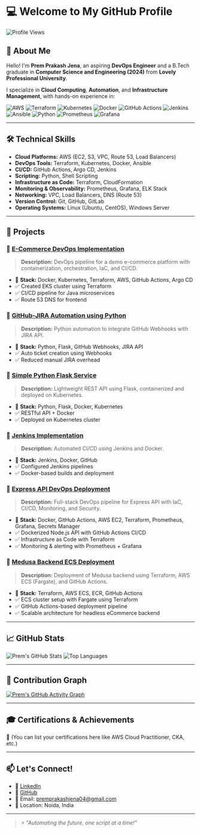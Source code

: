 # 💻 Welcome to My GitHub Profile

![Profile Views](https://komarev.com/ghpvc/?username=prem-pjena&color=blue)

## 🚀 About Me

Hello! I'm **Prem Prakash Jena**, an aspiring **DevOps Engineer** and a B.Tech graduate in **Computer Science and Engineering (2024)** from **Lovely Professional University**.

I specialize in **Cloud Computing**, **Automation**, and **Infrastructure Management**, with hands-on experience in:

![AWS](https://img.shields.io/badge/AWS-Cloud-orange)
![Terraform](https://img.shields.io/badge/Terraform-IaC-purple)
![Kubernetes](https://img.shields.io/badge/Kubernetes-Orchestration-blue)
![Docker](https://img.shields.io/badge/Docker-Containerization-blue)
![GitHub Actions](https://img.shields.io/badge/GitHub%20Actions-CI%2FCD-blue)
![Jenkins](https://img.shields.io/badge/Jenkins-Automation-red)
![Ansible](https://img.shields.io/badge/Ansible-Automation-yellow)
![Python](https://img.shields.io/badge/Python-Scripting-green)
![Prometheus](https://img.shields.io/badge/Prometheus-Monitoring-orange)
![Grafana](https://img.shields.io/badge/Grafana-Observability-yellow)

---

## 🛠️ Technical Skills

- **Cloud Platforms:** AWS (EC2, S3, VPC, Route 53, Load Balancers)  
- **DevOps Tools:** Terraform, Kubernetes, Docker, Ansible  
- **CI/CD:** GitHub Actions, Argo CD, Jenkins  
- **Scripting:** Python, Shell Scripting  
- **Infrastructure as Code:** Terraform, CloudFormation  
- **Monitoring & Observability:** Prometheus, Grafana, ELK Stack  
- **Networking:** VPC, Load Balancers, DNS (Route 53)  
- **Version Control:** Git, GitHub, GitLab  
- **Operating Systems:** Linux (Ubuntu, CentOS), Windows Server  

---

## 📂 Projects

### 🔹 [E-Commerce DevOps Implementation](https://github.com/prem-pjena/ecommerce-devops)
> **Description:** DevOps pipeline for a demo e-commerce platform with containerization, orchestration, IaC, and CI/CD.
- 🚀 **Stack:** Docker, Kubernetes, Terraform, AWS, GitHub Actions, Argo CD  
- ✅ Created EKS cluster using Terraform  
- ✅ CI/CD pipeline for Java microservices  
- ✅ Route 53 DNS for frontend  

### 🔹 [GitHub-JIRA Automation using Python](https://github.com/prem-pjena/github-jira-automation)
> **Description:** Python automation to integrate GitHub Webhooks with JIRA API.
- 🚀 **Stack:** Python, Flask, GitHub Webhooks, JIRA API  
- ✅ Auto ticket creation using Webhooks  
- ✅ Reduced manual JIRA overhead  

### 🔹 [Simple Python Flask Service](https://github.com/prem-pjena/simple-python-flask-service)
> **Description:** Lightweight REST API using Flask, containerized and deployed on Kubernetes.
- 🚀 **Stack:** Python, Flask, Docker, Kubernetes  
- ✅ RESTful API + Docker  
- ✅ Deployed on Kubernetes cluster  

### 🔹 [Jenkins Implementation](https://github.com/prem-pjena/Jenkins-Implementation)
> **Description:** Automated CI/CD using Jenkins and Docker.
- 🚀 **Stack:** Jenkins, Docker, GitHub  
- ✅ Configured Jenkins pipelines  
- ✅ Docker-based builds and deployment  

### 🔹 [Express API DevOps Deployment](https://github.com/prem-pjena/express-api-devops)
> **Description:** Full-stack DevOps pipeline for Express API with IaC, CI/CD, Monitoring, and Security.
- 🚀 **Stack:** Docker, GitHub Actions, AWS EC2, Terraform, Prometheus, Grafana, Secrets Manager  
- ✅ Dockerized Node.js API with GitHub Actions CI/CD  
- ✅ Infrastructure as Code with Terraform  
- ✅ Monitoring & alerting with Prometheus + Grafana  

### 🔹 [Medusa Backend ECS Deployment](https://github.com/prem-pjena/medusa-ecs-deploy)
> **Description:** Deployment of Medusa backend using Terraform, AWS ECS (Fargate), and GitHub Actions.
- 🚀 **Stack:** Terraform, AWS ECS, ECR, GitHub Actions  
- ✅ ECS cluster setup with Fargate using Terraform  
- ✅ GitHub Actions-based deployment pipeline  
- ✅ Scalable architecture for headless eCommerce backend  

---

## 📈 GitHub Stats

![Prem's GitHub Stats](https://github-readme-stats.vercel.app/api?username=prem-pjena&show_icons=true&theme=radical)
![Top Languages](https://github-readme-stats.vercel.app/api/top-langs/?username=prem-pjena&layout=compact&theme=radical)

---

## 🌱 Contribution Graph

[![Prem's GitHub Activity Graph](https://github-readme-activity-graph.cyclic.app/graph?username=prem-pjena&theme=radical)](https://github.com/Ashutosh00710/github-readme-activity-graph)

---

## 🎓 Certifications & Achievements

🏅 (You can list your certifications here like AWS Cloud Practitioner, CKA, etc.)

---

## 📫 Let's Connect!

- 💼 [LinkedIn](https://www.linkedin.com/in/prem-prakash-7b9a561b2/)  
- 🔗 [GitHub](https://github.com/prempjena)  
- 📧 Email: premprakashjena04@gmail.com  
- 📍 Location: Noida, India  

---

> ⚡ *"Automating the future, one script at a time!"*
